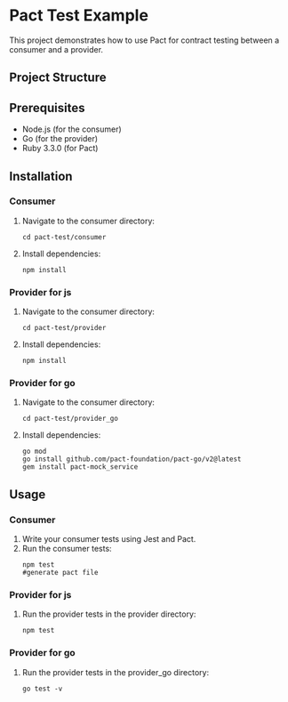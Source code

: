 # Pact Test Example

This project demonstrates how to use Pact for contract testing between a consumer and a provider.

## Project Structure

## Prerequisites

- Node.js (for the consumer)
- Go (for the provider)
- Ruby 3.3.0 (for Pact)

## Installation

### Consumer

1. Navigate to the consumer directory:
   ```
   cd pact-test/consumer
   ```

2. Install dependencies:
   ```
   npm install
   ```

### Provider for js

1. Navigate to the consumer directory:
   ```
   cd pact-test/provider
   ```

2. Install dependencies:
   ```
   npm install
   ```

### Provider for go

1. Navigate to the consumer directory:
   ```
   cd pact-test/provider_go
   ```

2. Install dependencies:
   ```
   go mod
   go install github.com/pact-foundation/pact-go/v2@latest
   gem install pact-mock_service
   ```
## Usage

### Consumer

1. Write your consumer tests using Jest and Pact.
2. Run the consumer tests:
   ```
   npm test
   #generate pact file
   ```
### Provider for js

1. Run the provider tests in the provider directory:
   ```
   npm test
   ```

### Provider for go

1. Run the provider tests in the provider_go directory:
   ```
   go test -v
   ```